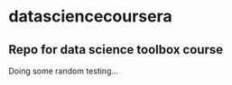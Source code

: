datasciencecoursera
===================

## Repo for data science toolbox course

Doing some random testing...
